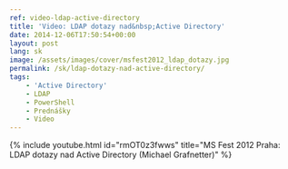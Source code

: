 ```yaml
---
ref: video-ldap-active-directory
title: 'Video: LDAP dotazy nad&nbsp;Active Directory'
date: 2014-12-06T17:50:54+00:00
layout: post
lang: sk
image: /assets/images/cover/msfest2012_ldap_dotazy.jpg
permalink: /sk/ldap-dotazy-nad-active-directory/
tags:
    - 'Active Directory'
    - LDAP
    - PowerShell
    - Prednášky
    - Video
---
```


<!--more-->

{% include youtube.html id="rmOT0z3fwws" title="MS Fest 2012 Praha: LDAP dotazy nad Active Directory (Michael Grafnetter)" %}

